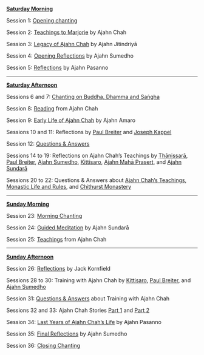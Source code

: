 <b style="text-decoration:underline; ">Saturday Morning</b>

Session 1: [Opening chanting](#Chah2001_S01)

Session 2: [Teachings to Marjorie](#Chah2001_S02) by Ajahn Chah

Session 3: [Legacy of Ajahn Chah](#Chah2001_S03) by Ajahn Jitindriyā

Session 4: [Opening Reflections](#Chah2001_S04) by Ajahn Sumedho

Session 5: [Reflections](#Chah2001_S05) by Ajahn Pasanno

-----

<b style="text-decoration:underline; ">Saturday Afternoon</b>

Sessions 6 and 7: [Chanting on Buddha, Dhamma and Saṅgha](#Chah2001_S06)

Session 8: [Reading](#Chah2001_S08) from Ajahn Chah

Session 9: [Early Life of Ajahn Chah](#Chah2001_S09) by Ajahn Amaro

Sessions 10 and 11: Reflections by [Paul Breiter](#Chah2001_S10) and [Joseph Kappel](#Chah2001_S11)

Session 12: [Questions & Answers](#Chah2001_S12)

Sessions 14 to 19: Reflections on Ajahn Chah’s Teachings by [Ṭhānissarā](#Chah2001_S14), [Paul Breiter](#Chah2001_S15), [Ajahn Sumedho](#Chah2001_S16), [Kittisaro](#Chah2001_S17), [Ajahn Mahā Prasert](#Chah2001_S18), and [Ajahn Sundarā](#Chah2001_S19)

Sessions 20 to 22: Questions & Answers about [Ajahn Chah’s Teachings](#Chah2001_S20), [Monastic Life and Rules](#Chah2001_S21), and [Chithurst Monastery](#Chah2001_S22)

-----

<b style="text-decoration:underline; ">Sunday Morning</b>

Session 23: [Morning Chanting](#Chah2001_S23)

Session 24: [Guided Meditation](#Chah2001_S24) by Ajahn Sundarā

Session 25: [Teachings](#Chah2001_S25) from Ajahn Chah

-----

<b style="text-decoration:underline; ">Sunday Afternoon</b>

Session 26: [Reflections](#Chah2001_S26) by Jack Kornfield

Sessions 28 to 30: Training with Ajahn Chah by [Kittisaro](#Chah2001_S28), [Paul Breiter](#Chah2001_S29), and [Ajahn Sumedho](#Chah2001_S30)

Session 31: [Questions & Answers](#Chah2001_S31) about Training with Ajahn Chah

Sessions 32 and 33: Ajahn Chah Stories [Part 1](#Chah2001_S32) and [Part 2](#Chah2001_S33)

Session 34: [Last Years of Ajahn Chah’s Life](#Chah2001_S34) by Ajahn Pasanno

Session 35: [Final Reflections](#Chah2001_S35) by Ajahn Sumedho

Session 36: [Closing Chanting](#Chah2001_S36)
